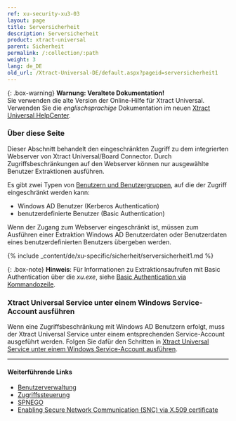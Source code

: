 ```yaml
---
ref: xu-security-xu3-03
layout: page
title: Serversicherheit
description: Serversicherheit
product: xtract-universal
parent: Sicherheit
permalink: /:collection/:path
weight: 3
lang: de_DE
old_url: /Xtract-Universal-DE/default.aspx?pageid=serversicherheit1
---
```


{: .box-warning}
**Warnung: Veraltete Dokumentation!** <br>
Sie verwenden die alte Version der Online-Hilfe für Xtract Universal.<br>
Verwenden Sie die *englischsprachige* Dokumentation im neuen [Xtract Universal HelpCenter](https://helpcenter.theobald-software.com/xtract-universal/documentation/introduction/).

### Über diese Seite

Dieser Abschnitt behandelt den eingeschränkten Zugriff zu dem integrierten Webserver von Xtract Universal/Board Connector.
Durch Zugriffsbeschränkungen auf den Webserver können nur ausgewählte Benutzer Extraktionen ausführen.

Es gibt zwei Typen von [Benutzern und Benutzergruppen](benutzerverwaltung#benutzer-und-benutzergruppen), auf die der Zugriff eingeschränkt werden kann:
- Windows AD Benutzer (Kerberos Authentication)
- benutzerdefinierte Benutzer (Basic Authentication) 

Wenn der Zugang zum Webserver eingeschränkt ist, müssen zum Ausführen einer Extraktion Windows AD Benutzerdaten oder Benutzerdaten eines benutzerdefinierten Benutzers übergeben werden.

{% include _content/de/xu-specific/sicherheit/serversicherheit1.md %}

 {: .box-note}
**Hinweis**: Für Informationen zu Extraktionsaufrufen mit Basic Authentication über die *xu.exe*, siehe [Basic Authentication via Kommandozeile](../extraktionen-ausfuehren-und-einplanen/call-via-commandline#basic-authentication-via-kommandozeile).


### Xtract Universal Service unter einem Windows Service-Account ausführen

Wenn eine Zugriffsbeschränkung mit Windows AD Benutzern erfolgt, muss der Xtract Universal Service unter einem entsprechenden Service-Account ausgeführt werden.
Folgen Sie dafür den Schritten in [Xtract Universal Service unter einem Windows Service-Account ausführen](../fortgeschrittene-techniken/service-account).


*********
#### Weiterführende Links
- [Benutzerverwaltung](./benutzerverwaltung)
- [Zugriffssteuerung](./zugriffsverwaltung)
- [SPNEGO](https://en.wikipedia.org/wiki/SPNEGO)
- [Enabling Secure Network Communication (SNC) via X.509 certificate](https://kb.theobald-software.com/sap/enable-snc-using-pse-file)
